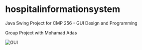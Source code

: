 # hospitalinformationsystem

Java Swing Project for CMP 256 - GUI Design and Programming

Group Project with Mohamad Adas

![GUI](https://github.com/TaufiqSyed/hospitalinformationsystem/assets/61982529/16b9a0bb-7b38-4a26-9763-58cb5aaf6eba)
